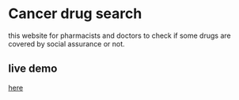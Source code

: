 # Cancer drug search
this website for pharmacists and doctors to check if some drugs are covered by social assurance or not.
## live demo
[here]()
